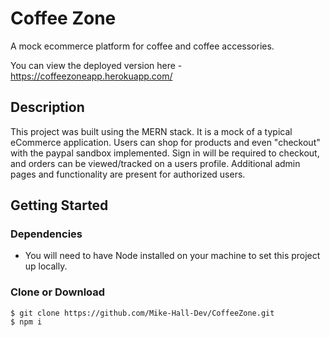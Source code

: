 # Coffee Zone

A mock ecommerce platform for coffee and coffee accessories.

You can view the deployed version here - https://coffeezoneapp.herokuapp.com/

## Description
This project was built using the MERN stack. It is a mock of a typical eCommerce application. Users can shop for products and even "checkout" with the paypal sandbox implemented. Sign in will be required to checkout, and orders can be viewed/tracked on a users profile. Additional admin pages and functionality are present for authorized users.

## Getting Started

### Dependencies

* You will need to have Node installed on your machine to set this project up locally.

### Clone or Download
```terminal
$ git clone https://github.com/Mike-Hall-Dev/CoffeeZone.git
$ npm i
```

